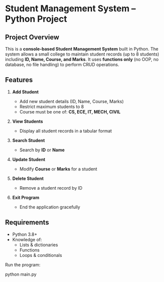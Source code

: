 # Student Management System – Python Project

## Project Overview
This is a **console-based Student Management System** built in Python. The system allows a small college to maintain student records (up to 8 students) including **ID, Name, Course, and Marks**. It uses **functions only** (no OOP, no database, no file handling) to perform CRUD operations.

## Features
1. **Add Student**  
   - Add new student details (ID, Name, Course, Marks)  
   - Restrict maximum students to 8  
   - Course must be one of: **CS, ECE, IT, MECH, CIVIL**  

2. **View Students**  
   - Display all student records in a tabular format  

3. **Search Student**  
   - Search by **ID** or **Name**  

4. **Update Student**  
   - Modify **Course** or **Marks** for a student  

5. **Delete Student**  
   - Remove a student record by ID  

6. **Exit Program**  
   - End the application gracefully  

## Requirements
- Python 3.8+  
- Knowledge of:
  - Lists & dictionaries  
  - Functions  
  - Loops & conditionals
  
Run the program:

python main.py
